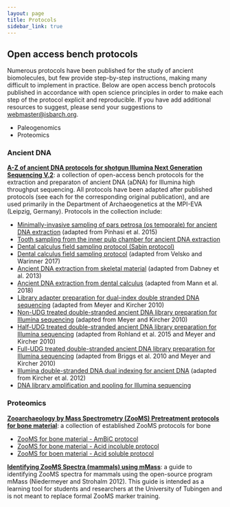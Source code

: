 ```yaml
---
layout: page
title: Protocols
sidebar_link: true
---
```


## Open access bench protocols

Numerous protocols have been published for the study of ancient biomolecules, but few provide step-by-step instructions, making many difficult to implement in practice. Below are open access bench protocols published in accordance with open science principles in order to make each step of the protocol explicit and reproducible. If you have add additional resources to suggest, please send your suggestions to webmaster@isbarch.org.

- Paleogenomics
- Proteomics

### Ancient DNA

**[A-Z of ancient DNA protocols for shotgun Illumina Next Generation Sequencing V.2](https://www.protocols.io/view/a-z-of-ancient-dna-protocols-for-shotgun-illumina-36wgq529xgk5/v2)**: a collection of open-access bench protocols for the extraction and preparaton of ancient DNA (aDNA) for Illumina high throughput sequencing. All protocols have been adapted after published protocols (see each for the corresponding original publication), and are used primarily in the Department of Archaeogenetics at the MPI-EVA (Leipzig, Germany). Protocols in the collection include:
- [Minimally-invasive sampling of pars petrosa (os temporale) for ancient DNA extraction](https://www.protocols.io/view/minimally-invasive-sampling-of-pars-petrosa-os-tem-bqd8ms9w) (adapted from Pinhasi et al. 2015)
- [Tooth sampling from the inner pulp chamber for ancient DNA extraction](https://www.protocols.io/view/tooth-sampling-from-the-inner-pulp-chamber-for-anc-bqebmtan)
- [Dental calculus field sampling protocol (Sabin protocol)](https://www.protocols.io/view/dental-calculus-field-sampling-protocol-sabin-vers-bqecmtaw)
- [Dental calculus field sampling protocol](https://www.protocols.io/view/dental-calculus-field-sampling-protocol-warinner-v-7hphj5n) (adapted from Velsko and Warinner 2017)
- [Ancient DNA extraction from skeletal material](https://www.protocols.io/view/ancient-dna-extraction-from-skeletal-material-baksicwe) (adapted from Dabney et al. 2013)
- [Ancient DNA extraction from dental calculus](https://www.protocols.io/view/ancient-dna-extraction-from-dental-calculus-bidyka7w) (adapted from Mann et al. 2018)
- [Library adapter preparation for dual-index double stranded DNA sequencing](https://www.protocols.io/view/library-adapter-preparation-for-dual-index-double-bem5jc86) (adapted from Meyer and Kircher 2010)
- [Non-UDG treated double-stranded ancient DNA library preparation for Illumina sequencing](https://www.protocols.io/view/non-udg-treated-double-stranded-ancient-dna-librar-bakricv6) (adapted from Meyer and Kircher 2010)
- [Half-UDG treated double-stranded ancient DNA library preparation for Illumina sequencing](https://www.protocols.io/view/half-udg-treated-double-stranded-ancient-dna-libra-bmh6k39e) (adapted from Rohland et al. 2015 and Meyer and Kircher 2010) 
- [Full-UDG treated double-stranded ancient DNA library preparation for Illumina sequencing](https://www.protocols.io/view/full-udg-treated-double-stranded-ancient-dna-libra-bqbpmsmn) (adapted from Briggs et al. 2010 and Meyer and Kircher 2010)
- [Illumina double-stranded DNA dual indexing for ancient DNA](https://www.protocols.io/view/illumina-double-stranded-dna-dual-indexing-for-anc-bvt8n6rw) (adapted from Kircher et al. 2012)
- [DNA library amplification and pooling for Illumina sequencing](https://www.protocols.io/view/amplification-and-pooling-beqkjduw)

### Proteomics

**[Zooarchaeology by Mass Spectrometry (ZooMS) Pretreatment protocols for bone material](https://www.protocols.io/view/zooarchaeology-by-mass-spectrometry-zooms-pretreat-3byl471yolo5/v1)**: a collection of established ZooMS protocols for bone
- [ZooMS for bone material - AmBiC protocol](https://www.protocols.io/view/zooarchaeology-by-mass-spectrometry-zooms-for-bone-bffdjji6)
- [ZooMS for bone material - Acid incoluble protocol](https://www.protocols.io/view/zooarchaeology-by-mass-spectrometry-zooms-for-bone-bf43jqyn)
- [ZooMS for boen material - Acid soluble protocol](https://www.protocols.io/view/zooarchaeology-by-mass-spectrometry-zooms-for-bone-bf5bjq2n)

**[Identifying ZooMS Spectra (mammals) using mMass](https://www.protocols.io/view/identifying-zooms-spectra-mammals-using-mmass-kqdg36rppg25/v1)**: a guide to identifying ZooMS spectra for mammals using the open-source program mMass (Niedermeyer and Strohalm 2012). This guide is intended as a learning tool for students and researchers at the University of Tubingen and is not meant to replace formal ZooMS marker training. 
